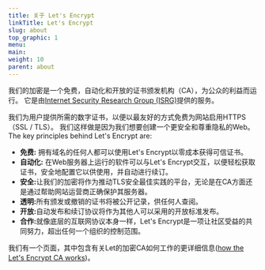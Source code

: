 ```yaml
---
title: 关于 Let's Encrypt
linkTitle: Let's Encrypt
slug: about
top_graphic: 1
menu:
main:
weight: 10
parent: about
---
```

我们的加密是一个免费，自动化和开放的证书颁发机构（CA），为公众的利益而运行。 它是由[Internet Security Research Group (ISRG)](https://www.abetterinternet.org/)提供的服务。

我们为用户提供所需的数字证书，以便以最友好的方式免费为网站启用HTTPS（SSL / TLS）。 我们这样做是因为我们想要创建一个更安全和尊重隐私的Web。
The key principles behind Let's Encrypt are:

* <strong>免费:</strong> 拥有域名的任何人都可以使用Let's Encrypt以零成本获得可信证书。
* <strong>自动化:</strong> 在Web服务器上运行的软件可以与Let's Encrypt交互，以便轻松获取证书，安全地配置它以供使用，并自动进行续订。
* <strong>安全:</strong>让我们的加密将作为推动TLS安全最佳实践的平台，无论是在CA方面还是通过帮助网站运营商正确保护其服务器。
* <strong>透明:</strong>所有颁发或撤销的证书将被公开记录，供任何人查阅。
* <strong>开放:</strong>自动发布和续订协议将作为其他人可以采用的开放标准发布。
* <strong>合作:</strong>就像底层的互联网协议本身一样，Let's Encrypt是一项让社区受益的共同努力，超出任何一个组织的控制范围。

我们有一个页面，其中包含有关Let的加密CA如何工作的更详细信息([how the Let's Encrypt CA works](/how-it-works/))。
